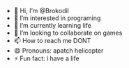 - 👋 Hi, I’m @Brokodil
- 👀 I’m interested in programing
- 🌱 I’m currently learning life
- 💞️ I’m looking to collaborate on games
- 📫 How to reach me DONT
- 😄 Pronouns: apatch helicopter
- ⚡ Fun fact: i have a life

<!---
Brokodil/Brokodil is a ✨ special ✨ repository because its `README.md` (this file) appears on your GitHub profile.
You can click the Preview link to take a look at your changes.
--->
